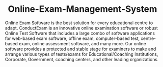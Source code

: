 <b><h1 align="center">Online-Exam-Management-System</h1></b>

<p1 align="center">Online Exam Software is the best solution for every educational centre to adapt. ConductExam is an innovative online examination software or robust Online Test Software that includes a large combo of software applications for web-based exam software, offline exam, computer-based test, centre-based exam, online assessment software, and many more. Our online software provides a protected and stable stage for examiners to make and arrange various types of tests/exams for Educational/Coaching Institutions, Corporate, Government, coaching centers, and other leading organizations.</p1>
